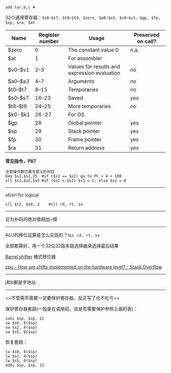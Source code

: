 ```assembly
add tar,b,c	#

```

32个通用寄存器：`$s0–$s7, $t0–$t9, $zero, $a0–$a3, $v0–$v1, $gp, $fp, $sp, $ra, $at`

| Name      | Register number | Usage                                        | Preserved on call? |
| --------- | --------------- | -------------------------------------------- | ------------------ |
| \$zero    | 0               | The constant value 0                         | n.a.               |
| \$at      | 1               | For assembler                                |                    |
| \$v0–\$v1 | 2–3             | Values for results and expression evaluation | no                 |
| \$a0–\$a3 | 4–7             | Arguments                                    | no                 |
| \$t0–\$t7 | 8–15            | Temporaries                                  | no                 |
| \$s0–\$s7 | 16–23           | Saved                                        | yes                |
| \$t8–\$t9 | 24–25           | More temporaries                             | no                 |
| \$k0-\$k1 | 26-27           | For OS                                       |                    |
| \$gp      | 28              | Global pointer                               | yes                |
| \$sp      | 29              | Stack pointer                                | yes                |
| \$fp      | 30              | Frame pointer                                | yes                |
| \$ra      | 31              | Return address                               | yes                |

**常见指令，P87**

```assembly
注意操作数位置与意义的对应
beq $s1,$s2,25	#if ($s1 == $s2) go to PC + 4 + 100
slt $s1,$s2,$s3	#if ($s2 < $s3) $s1 = 1; else $s1 = 0
```

---

sll/srl for logical

`sll $t2, $s0, 3	#sll rd, rt, sa`

---

互为补码的绝对值相加=模

---

ALU的移位运算是怎么实现的？`SLL rd, rt, sa`

全部都算好，用一个32位32路多路选择器来选择最后结果

[Barrel shifter](http://en.wikipedia.org/wiki/Barrel_shifter) 桶式移位器

[cpu - How are shifts implemented on the hardware level? - Stack Overflow](https://stackoverflow.com/questions/10932578/how-are-shifts-implemented-on-the-hardware-level)

---

j和b都是字地址

---

==不管需不需要一定要保护寄存器，反正写了也不吃亏==

保护寄存器套路(一般是在调用前，且是否需要保护参照上面的表)：

```assembly
subi $sp, $sp, 12
sw $s0, 8($sp)
sw $s2, 4($sp)
sw $s5, 0($sp)
```

恢复套路：

```assembly
lw $s0, 8($sp)
lw $s2, 4($sp)
lw $s5, 0($sp)
addi $sp, $sp, 12
```

